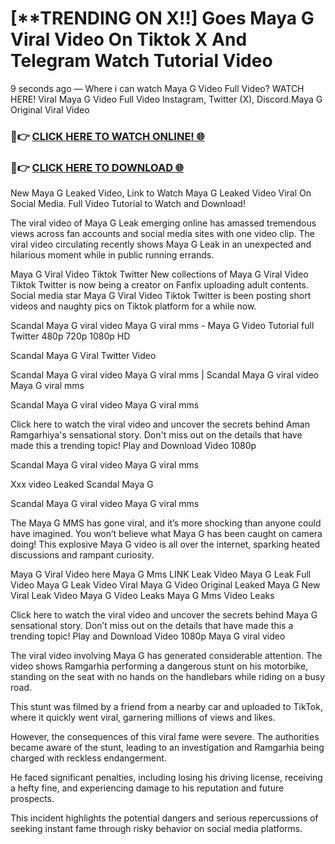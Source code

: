 # [**TRENDING ON X!!] Goes Maya G Viral Video On Tiktok X And Telegram Watch Tutorial Video

9 seconds ago — Where i can watch Maya G Video Full Video? WATCH HERE! Viral Maya G Video Full Video Instagram, Twitter (X), Discord.Maya G Original Viral Video

### 🔴👉 [CLICK HERE TO WATCH ONLINE! 🌐](https://nioki.today/viral-leaked-video-watch-free-online/)

### 🔴👉 [CLICK HERE TO DOWNLOAD 🌐](https://nioki.today/viral-leaked-video-watch-free-online/)

New Maya G Leaked Video, Link to Watch Maya G Leaked Video Viral On Social Media. Full Video Tutorial to Watch and Download!

The viral video of Maya G Leak emerging online has amassed tremendous views across fan accounts and social media sites with one video clip. The viral video circulating recently shows Maya G Leak in an unexpected and hilarious moment while in public running errands.

Maya G Viral Video Tiktok Twitter New collections of Maya G Viral Video Tiktok Twitter is now being a creator on Fanfix uploading adult contents. Social media star Maya G Viral Video Tiktok Twitter is been posting short videos and naughty pics on Tiktok platform for a while now.

Scandal Maya G viral video Maya G viral mms - Maya G Video Tutorial full Twitter 480p 720p 1080p HD

Scandal Maya G Viral Twitter Video

Scandal Maya G viral video Maya G viral mms | Scandal Maya G viral video Maya G viral mms

Scandal Maya G viral video Maya G viral mms

Click here to watch the viral video and uncover the secrets behind Aman Ramgarhiya's sensational story. Don't miss out on the details that have made this a trending topic! Play and Download Video 1080p

Scandal Maya G viral video Maya G viral mms

Xxx video Leaked Scandal Maya G

Scandal Maya G viral video Maya G viral mms

The Maya G MMS has gone viral, and it’s more shocking than anyone could have imagined. You won’t believe what Maya G has been caught on camera doing! This explosive Maya G video is all over the internet, sparking heated discussions and rampant curiosity.

Maya G Viral Video here Maya G Mms LINK Leak Video Maya G Leak Full Video Maya G Leak Video Viral Maya G Video Original Leaked Maya G New Viral Leak Video Maya G Video Leaks Maya G Mms Video Leaks

Click here to watch the viral video and uncover the secrets behind Maya G sensational story. Don’t miss out on the details that have made this a trending topic! Play and Download Video 1080p Maya G viral video

The viral video involving Maya G has generated considerable attention. The video shows Ramgarhia performing a dangerous stunt on his motorbike, standing on the seat with no hands on the handlebars while riding on a busy road.

This stunt was filmed by a friend from a nearby car and uploaded to TikTok, where it quickly went viral, garnering millions of views and likes.

However, the consequences of this viral fame were severe. The authorities became aware of the stunt, leading to an investigation and Ramgarhia being charged with reckless endangerment.

He faced significant penalties, including losing his driving license, receiving a hefty fine, and experiencing damage to his reputation and future prospects.

This incident highlights the potential dangers and serious repercussions of seeking instant fame through risky behavior on social media platforms.
